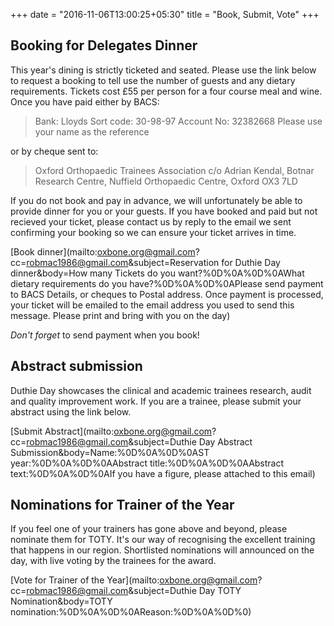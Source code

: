 +++
date = "2016-11-06T13:00:25+05:30"
title = "Book, Submit, Vote"
+++


## Booking for Delegates Dinner

This year's dining is strictly ticketed and seated. Please use the link below to request a booking to tell use the number of guests and any dietary requirements. Tickets cost £55 per person for a four course meal and wine. Once you have paid either by BACS:

> Bank: Lloyds
> Sort code: 30-98-97
> Account No: 32382668
> Please use your name as the reference

or by cheque sent to:

> Oxford Orthopaedic Trainees Association
> c/o Adrian Kendal,
> Botnar Research Centre,
> Nuffield Orthopaedic Centre,
> Oxford
> OX3 7LD

If you do not book and pay in advance, we will unfortunately be able to provide dinner for you or your guests. If you have booked and paid but not recieved your ticket, please contact us by reply to the email we sent confirming your booking so we can ensure your ticket arrives in time.

[Book dinner](mailto:oxbone.org@gmail.com?cc=robmac1986@gmail.com&subject=Reservation for Duthie Day dinner&body=How many Tickets do you want?%0D%0A%0D%0AWhat dietary requirements do you have?%0D%0A%0D%0APlease send payment to BACS Details, or cheques to Postal address. Once payment is processed, your ticket will be emailed to the email address you used to send this message. Please print and bring with you on the day)

*Don't forget* to send payment when you book!



## Abstract submission

Duthie Day showcases the clinical and academic trainees research, audit and quality improvement work. If you are a trainee, please submit your abstract using the link below.

[Submit Abstract](mailto:oxbone.org@gmail.com?cc=robmac1986@gmail.com&subject=Duthie Day Abstract Submission&body=Name:%0D%0A%0D%0AST year:%0D%0A%0D%0AAbstract title:%0D%0A%0D%0AAbstract text:%0D%0A%0D%0AIf you have a figure, please attached to this email)

## Nominations for Trainer of the Year

If you feel one of your trainers has gone above and beyond, please nominate them for TOTY. It's our way of recognising the excellent training that happens in our region. Shortlisted nominations will announced on the day, with live voting by the trainees for the award.

[Vote for Trainer of the Year](mailto:oxbone.org@gmail.com?cc=robmac1986@gmail.com&subject=Duthie Day TOTY Nomination&body=TOTY nomination:%0D%0A%0D%0AReason:%0D%0A%0D%0)
